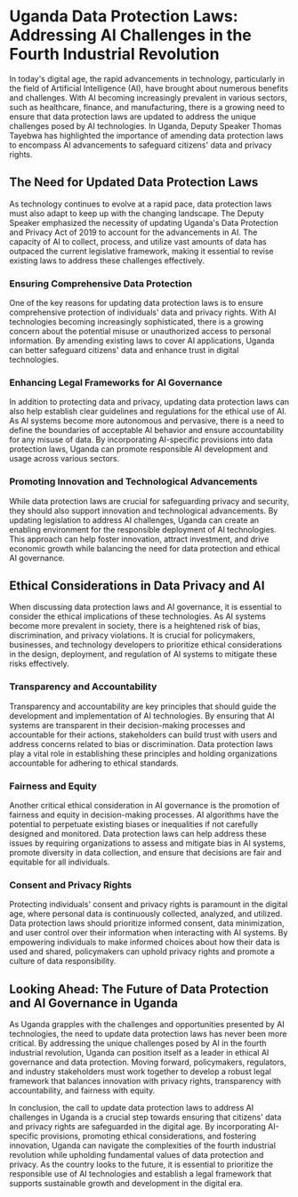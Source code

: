 # Uganda Data Protection Laws: Addressing AI Challenges in the Fourth Industrial Revolution

In today's digital age, the rapid advancements in technology, particularly in the field of Artificial Intelligence (AI), have brought about numerous benefits and challenges. With AI becoming increasingly prevalent in various sectors, such as healthcare, finance, and manufacturing, there is a growing need to ensure that data protection laws are updated to address the unique challenges posed by AI technologies. In Uganda, Deputy Speaker Thomas Tayebwa has highlighted the importance of amending data protection laws to encompass AI advancements to safeguard citizens' data and privacy rights.

## The Need for Updated Data Protection Laws

As technology continues to evolve at a rapid pace, data protection laws must also adapt to keep up with the changing landscape. The Deputy Speaker emphasized the necessity of updating Uganda's Data Protection and Privacy Act of 2019 to account for the advancements in AI. The capacity of AI to collect, process, and utilize vast amounts of data has outpaced the current legislative framework, making it essential to revise existing laws to address these challenges effectively.

### Ensuring Comprehensive Data Protection

One of the key reasons for updating data protection laws is to ensure comprehensive protection of individuals' data and privacy rights. With AI technologies becoming increasingly sophisticated, there is a growing concern about the potential misuse or unauthorized access to personal information. By amending existing laws to cover AI applications, Uganda can better safeguard citizens' data and enhance trust in digital technologies.

### Enhancing Legal Frameworks for AI Governance

In addition to protecting data and privacy, updating data protection laws can also help establish clear guidelines and regulations for the ethical use of AI. As AI systems become more autonomous and pervasive, there is a need to define the boundaries of acceptable AI behavior and ensure accountability for any misuse of data. By incorporating AI-specific provisions into data protection laws, Uganda can promote responsible AI development and usage across various sectors.

### Promoting Innovation and Technological Advancements

While data protection laws are crucial for safeguarding privacy and security, they should also support innovation and technological advancements. By updating legislation to address AI challenges, Uganda can create an enabling environment for the responsible deployment of AI technologies. This approach can help foster innovation, attract investment, and drive economic growth while balancing the need for data protection and ethical AI governance.

## Ethical Considerations in Data Privacy and AI

When discussing data protection laws and AI governance, it is essential to consider the ethical implications of these technologies. As AI systems become more prevalent in society, there is a heightened risk of bias, discrimination, and privacy violations. It is crucial for policymakers, businesses, and technology developers to prioritize ethical considerations in the design, deployment, and regulation of AI systems to mitigate these risks effectively.

### Transparency and Accountability

Transparency and accountability are key principles that should guide the development and implementation of AI technologies. By ensuring that AI systems are transparent in their decision-making processes and accountable for their actions, stakeholders can build trust with users and address concerns related to bias or discrimination. Data protection laws play a vital role in establishing these principles and holding organizations accountable for adhering to ethical standards.

### Fairness and Equity

Another critical ethical consideration in AI governance is the promotion of fairness and equity in decision-making processes. AI algorithms have the potential to perpetuate existing biases or inequalities if not carefully designed and monitored. Data protection laws can help address these issues by requiring organizations to assess and mitigate bias in AI systems, promote diversity in data collection, and ensure that decisions are fair and equitable for all individuals.

### Consent and Privacy Rights

Protecting individuals' consent and privacy rights is paramount in the digital age, where personal data is continuously collected, analyzed, and utilized. Data protection laws should prioritize informed consent, data minimization, and user control over their information when interacting with AI systems. By empowering individuals to make informed choices about how their data is used and shared, policymakers can uphold privacy rights and promote a culture of data responsibility.

## Looking Ahead: The Future of Data Protection and AI Governance in Uganda

As Uganda grapples with the challenges and opportunities presented by AI technologies, the need to update data protection laws has never been more critical. By addressing the unique challenges posed by AI in the fourth industrial revolution, Uganda can position itself as a leader in ethical AI governance and data protection. Moving forward, policymakers, regulators, and industry stakeholders must work together to develop a robust legal framework that balances innovation with privacy rights, transparency with accountability, and fairness with equity.

In conclusion, the call to update data protection laws to address AI challenges in Uganda is a crucial step towards ensuring that citizens' data and privacy rights are safeguarded in the digital age. By incorporating AI-specific provisions, promoting ethical considerations, and fostering innovation, Uganda can navigate the complexities of the fourth industrial revolution while upholding fundamental values of data protection and privacy. As the country looks to the future, it is essential to prioritize the responsible use of AI technologies and establish a legal framework that supports sustainable growth and development in the digital era.
